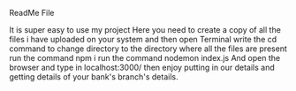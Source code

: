 ReadMe File

It is super easy to use my project
Here you need to create a copy of all the files i have uploaded on your system and then open Terminal
write the cd command to change directory to the directory where all the files are present
run the command npm i
run the command nodemon index.js
And open the browser and type in localhost:3000/ 
then enjoy putting in our details and getting details of your bank's branch's details.
